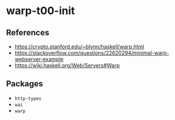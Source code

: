 # warp-t00-init

## References

- <https://crypto.stanford.edu/~blynn/haskell/warp.html>
- <https://stackoverflow.com/questions/22620294/minimal-warp-webserver-example>
- <https://wiki.haskell.org/Web/Servers#Warp>

## Packages

- `http-types`
- `wai`
- `warp`

